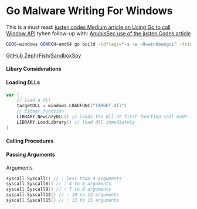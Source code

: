 # Go Malware Writing For Windows


This is a must read: [justen.codes Medium article on Using Go to call Window API](https://justen.codes/breaking-all-the-rules-using-go-to-call-windows-api-2cbfd8c79724) tyhen follow-up with: [AnubisSec use of the justen.Codes article](https://anubissec.github.io/How-To-Call-Windows-APIs-In-Golang/#)


```bash
GOOS=windows GOARCH=amd64 go build -ldflags="-s -w -H=windowsgui" -trimpath
```
[GitHub ZephrFish/SandboxSpy](https://github.com/ZephrFish/SandboxSpy)

#### Libary Considerations


#### Loading DLLs

```go
var (
	// Load a dll 
	targetDLL = windows.LOADFUNC("TARGET.dll")
	// Either function
	LIBRARY.NewLazyDLL() // loads the dll at first function call made from it
	LIBRARY.LoadLibrary() // load dll immediately
)

```

#### Calling Procedures


#### Passing Arguments

Arguments
```go
syscall.Syscall() // : less than 4 arguments
syscall.Syscall6() // : 4 to 6 arguments
syscall.Syscall9() // : 7 to 9 arguments
syscall.Syscall12() // : 10 to 12 arguments
syscall.Syscall15() // : 13 to 15 arguments
```